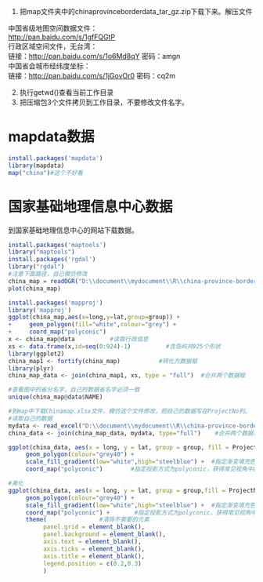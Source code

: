 
1. 把map文件夹中的chinaprovinceborderdata_tar_gz.zip下载下来。解压文件

中国省级地图空间数据文件：   
http://pan.baidu.com/s/1gfFQGtP   
行政区域空间文件，无台湾：   
链接：http://pan.baidu.com/s/1o6Md8qY 密码：amgn   
中国省会城市经纬度坐标：   
链接：http://pan.baidu.com/s/1jGovOr0 密码：cq2m   

2. 执行getwd()查看当前工作目录   
3. 把压缩包3个文件拷贝到工作目录，不要修改文件名字。   

# mapdata数据
```r
install.packages('mapdata')
library(mapdata)
map("china")#这个不好看
```
# 国家基础地理信息中心数据
到国家基础地理信息中心的网站下载数据。
```r
install.packages('maptools')
library("maptools")
install.packages('rgdal')
library("rgdal")
#注意下面路径，自己模仿修改
china_map = readOGR("D:\\document\\mydocument\\R\\china-province-border-data\\bou2_4p.shp")  # 读取地图空间数据
plot(china_map)
```

```r
install.packages('mapproj')
library('mapproj')
ggplot(china_map,aes(x=long,y=lat,group=group)) +
+     geom_polygon(fill="white",colour="grey") +
+     coord_map("polyconic")
x <- china_map@data          #读取行政信息
xs <- data.frame(x,id=seq(0:924)-1)          #含岛屿共925个形状
library(ggplot2)
china_map1 <- fortify(china_map)           #转化为数据框
library(plyr)
china_map_data <- join(china_map1, xs, type = "full")  #合并两个数据框
```

```r
#查看图中的省分名字，自己的数据省名字必须一致
unique(china_map@data$NAME)
```

```r
#到map中下载Chinamap.xlsx文件，模仿这个文件修改，把自己的数据写在ProjectNo列。
#读取自己的数据
mydata <- read_excel("D:\\document\\mydocument\\R\\china-province-border-data\\Chinamap.xlsx",sheet=1)  #读取指标数据，excl格式
china_data <- join(china_map_data, mydata, type="full")    #合并两个数据框
```

```r
ggplot(china_data, aes(x = long, y = lat, group = group, fill = ProjectNo)) +
     geom_polygon(colour="grey40") +
     scale_fill_gradient(low="white",high="steelblue") +  #指定渐变填充色，可使用RGB
     coord_map("polyconic")        #指定投影方式为polyconic，获得常见视角中国地图
```


```r
#美化
ggplot(china_data, aes(x = long, y = lat, group = group,fill = ProjectNo)) +
     geom_polygon(colour="grey40") +
     scale_fill_gradient(low="white",high="steelblue") +  #指定渐变填充色，可使用RGB
     coord_map("polyconic") +       #指定投影方式为polyconic，获得常见视角中国地图
     theme(               #清除不需要的元素
          panel.grid = element_blank(),
          panel.background = element_blank(),
          axis.text = element_blank(),
          axis.ticks = element_blank(),
          axis.title = element_blank(),
          legend.position = c(0.2,0.3)
          )
```
